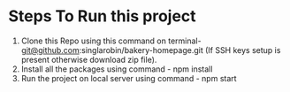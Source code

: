 # Steps To Run this project
1) Clone this Repo using this command on terminal- git@github.com:singlarobin/bakery-homepage.git (If SSH keys setup is present otherwise download zip file).
2) Install all the packages using command - npm install
3) Run the project on local server using command - npm start



